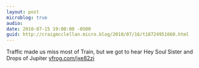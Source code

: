 ```yaml
---
layout: post
microblog: true
audio: 
date: 2010-07-15 19:00:00 -0500
guid: http://craigmcclellan.micro.blog/2010/07/16/t18724951660.html
---
```

Traffic made us miss most of Train, but we got to hear Hey Soul Sister and Drops of Jupiter [yfrog.com/jxe82zj](http://yfrog.com/jxe82zj)
